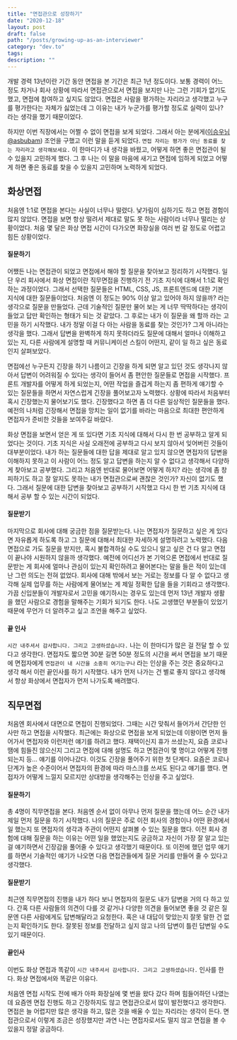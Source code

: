 ```yaml
---
title: "면접관으로 성장하기"
date: "2020-12-18"
layout: post
draft: false
path: "/posts/growing-up-as-an-interviewer"
category: "dev.to"
tags: 
description: ""  
---
```


개발 경력 13년이란 기간 동안 면접을 본 기간은 최근 1년 정도이다. 보통 경력이 어느 정도 차거나 회사 상황에 따라서 면접관으로서 면접을 보지만 나는 그런 기회가 없기도 했고, 면접에 참여하고 싶지도 않았다. 면접은 사람을 평가하는 자리라고 생각했고 누구를 평가한다는 자체가 싫었는데 그 이유는 내가 누군가를 평가할 정도로 실력이 있나? 라는 생각을 했기 때문이었다.

하지만 이번 직장에서는 어쩔 수 없이 면접을 보게 되었다. 그래서 아는 분에게([이승우님 @asbubam](https://twitter.com/asbubam)) 조언을 구했고 이런 말을 듣게 되었다.   `면접 자리는 평가가 아닌 동료를 찾는 자리라고 생각해보세요.` 
이 한마디가 내 생각을 바꿨고, 어떻게 하면 좋은 면접관이 될 수 있을지 고민하게 했다. 그 후 나는 이 말을 마음에 새기고 면접에 임하게 되었고 어떻게 하면 좋은 동료를 찾을 수 있을지 고민하며 노력하게 되었다.

## 화상면접 
처음엔 1:1로 면접을 본다는 사실이 너무나 떨렸다. 낯가림이 심하기도 하고 면접 경험이 많지 않았다. 면접을 보면 항상 떨려서 제대로 말도 못 하는 사람이라 너무나 떨리는 상황이었다. 처음 몇 달은 화상 면접 시간이 다가오면 화장실을 여러 번 갈 정도로 어렵고 힘든 상황이었다.

#### 질문하기
어쨌든 나는 면접관이 되었고 면접에서 해야 할 질문을 찾아보고 정리하기 시작했다. 일단 우리 회사에서 화상 면접이란 직무면접을 진행하기 전 기초 지식에 대해서 1:1로 확인하는 과정이었다. 그래서 선택한 질문들은 HTML, CSS, JS, 프론트엔드에 대한 기본 지식에 대한 질문들이었다.  처음엔 이 정도는 90% 이상 알고 있어야 하지 않을까? 라는 생각으로 질문을 만들었다.  근데 기술적인 질문만 물어 보는 게 너무 딱딱하다는 생각이 들었고 답만 확인하는 형태가 되는 것 같았다. 그 후로는 내가 이 질문을 왜 할까 라는 고민을 하기 시작했다. 내가 정말 이걸 다 아는 사람을 동료를 찾는 것인가? 그게 아니라는 생각을 했다. 그래서 답변을 완벽하게 하지 못하더라도 질문에 대해서 얼마나 이해하고 있는 지, 다른 사람에게 설명할 때 커뮤니케이션 스킬이 어떤지, 같이 일 하고 싶은 동료인지 살펴보았다. 

면접에선 누구든지 긴장을 하기 나름이고 긴장을 하게 되면 알고 있던 것도 생각나지 않아서 답변이 어려워질 수 있다는 생각이 들어서 좀 편안한 질문들로 면접을 시작했다.  프론트 개발자를 어떻게 하게 되었는지, 어떤 작업을 즐겁게 하는지 좀 편하게 얘기할 수 있는 질문들을 하면서 자연스럽게 긴장을 풀어보고자 노력했다. 상황에 따라서 처음부터 혹시 긴장했는지 물어보기도 했다. 긴장했다고 하면 좀 더 다른 일상적인 질문들을 했다. 예전의 나처럼 긴장해서 면접을 망치는 일이 없기를 바라는 마음으로 최대한 편안하게 면접자가 준비한 것들을 보여주길 바랐다.

화상 면접을 보면서 얻은 게 또 있다면 기초 지식에 대해서 다시 한 번 공부하고 알게 되었다는 것이다. 기초 지식은 사실 오래전에 공부하고 다시 보지 않아서 잊어버린 것들이 대부분이었다. 내가 하는 질문들에 대한 답을 제대로 알고 있지 않으면 면접자의 답변을 이해하지 못하고 이 사람이 어느 정도 알고 답변을 하는지 알 수 없다고 생각해서 다양하게 찾아보고 공부했다. 그리고 처음엔 반대로 물어보면 어떻게 하지? 라는 생각에 좀 창피하기도 하고 잘 알지도 못하는 내가 면접관으로써 괜찮은 것인가? 자신이 없기도 했다. 그래서 질문에 대한 답변을 찾아보고 공부하기 시작했고 다시 한 번 기초 지식에 대해서 공부 할 수 있는 시간이 되었다.

#### 질문받기
마지막으로 회사에 대해 궁금한 점을 질문받는다. 나는 면접자가 질문하고 싶은 게 있다면 자유롭게 하도록 하고 그 질문에 대해서 최대한 자세하게 설명하려고 노력했다. 다음 면접으로 가도 질문을 받지만, 혹시 불합격하실 수도 있으니 알고 싶은 건 다 알고 면접이 끝나야 시원하지 않을까 생각했다. 예전에 어디선가 본 기억으론 면접에서 반대로 질문받는 게 회사에 얼마나 관심이 있는지 확인하려고 물어본다는 말을 들은 적이 있는데 난 그런 의도는 전혀 없었다. 회사에 대해 밖에서 보는 거로는 정보를 다 알 수 없다고 생각해 실제 업무를 하는 사람에게 물어보는 게 제일 정확한 답을 들을 기회라고 생각했다. 가끔 신입분들이 개발자로서 고민을 얘기하시는 경우도 있는데 먼저 13년 개발자 생활을 했던 사람으로 경험을 말해주는 기회가 되기도 한다. 나도 고생했던 부분들이 있었기 때문에 무언가 더 알려주고 싶고 조언을 해주고 싶었다.

#### 끝 인사
`시간 내주셔서 감사합니다. 그리고 고생하셨습니다.` 나는 이 한마디가 많은 걸 전달 할 수 있다고 생각한다. 면접자도 짧으면 30분 길면 50분 정도의 시간을 써서 면접을 보기 때문에 면접자에게 `면접관이 내 시간을 소중히 여기는구나`  라는 인상을 주는 것은 중요하다고 생각 해서 이런 끝인사를 하기 시작했다. 내가 먼저 나가는 건 별로 좋지 않다고 생각해서 항상 화상에서 면접자가 먼저 나가도록 배려했다.


## 직무면접
처음엔 회사에서 대면으로 면접이 진행되었다. 그때는 시간 맞춰서 들어가서 간단한 인사만 하고 면접을 시작했다. 최근에는 화상으로 면접을 보게 되었는데  이왕이면 먼저 들어가서 면접자와 이런저런 얘기를 하려고 했다.
재택이신지 휴가 쓰셨는지, 요즘 코로나 땜에 힘들진 않으신지 그리고 면접에 대해 설명도 하고 면접관이 몇 명이고 어떻게 진행되는지 등…  얘기를 이어나갔다. 이것도 긴장을 풀어주기 위한 첫 단계다. 요즘은 코로나 단계가 높은 수준이어서 면접자의 환경에 따라 마스크를 쓰셔도 된다고 얘기를 했다. 면접자가 어떻게 느낄지 모르지만 상대방을 생각해주는 인상을 주고 싶었다. 

#### 질문하기
총 4명이 직무면접을 본다. 처음엔 순서 없이 아무나 먼저 질문을 했는데 어느 순간 내가 제일 먼저 질문을 하기 시작했다.
나의 질문은 주로 이전 회사의 경험이나 어떤 환경에서 일 했는지 또 면접자의 생각과 주관이 어떤지 살펴볼 수 있는 질문을 했다. 이전 회사 경험에 대해 질문을 하는 이유는 어떤 일을 했었는지도 궁금하고 자신이 가장 잘 알고 있는 걸 얘기하면서 긴장감을 풀어줄 수 있다고 생각했기 때문이다. 또 이전에 했던 업무 얘기를 하면서 기술적인 얘기가 나오면 다음 면접관들에게 질문 거리를 만들어 줄 수 있다고 생각했다.

#### 질문받기
최근엔 직무면접의 진행을 내가 하다 보니 면접자의 질문도 내가 답변을 거의 다 하고 있다. 간혹 다른 사람들의 의견이 다를 것 같거나 다양한 의견을 들어보면 좋을 것 같은 질문엔 다른 사람에게도 답변해달라고 요청한다. 혹은 내 대답이 맞았는지 잘못 말한 건 없는지 확인하기도 한다. 잘못된 정보를 전달하고 싶지 않고 나의 답변이 틀린 답변일 수도 있기 때문이다.

#### 끝인사
이번도 화상 면접과 똑같이 `시간 내주셔서 감사합니다. 그리고 고생하셨습니다.`  인사를 한다. 화상 면접에서와 똑같은 이유다.

처음엔 면접 시작도 전에 배가 아파 화장실에 몇 번을 왔다 갔다 하며 힘들어하던 나였는데 요즘엔 면접 진행도 하고 긴장하지도 않고 면접관으로서 많이 발전했다고 생각한다. 면접은 늘 어렵지만 많은 생각을 하고, 많은 것을 배울 수 있는 자리라는 생각이 든다.  면접관으로서 이렇게 조금은 성장했지만 과연 나는 면접자로서도 떨지 않고 면접을 볼 수 있을지 정말 궁금하다.